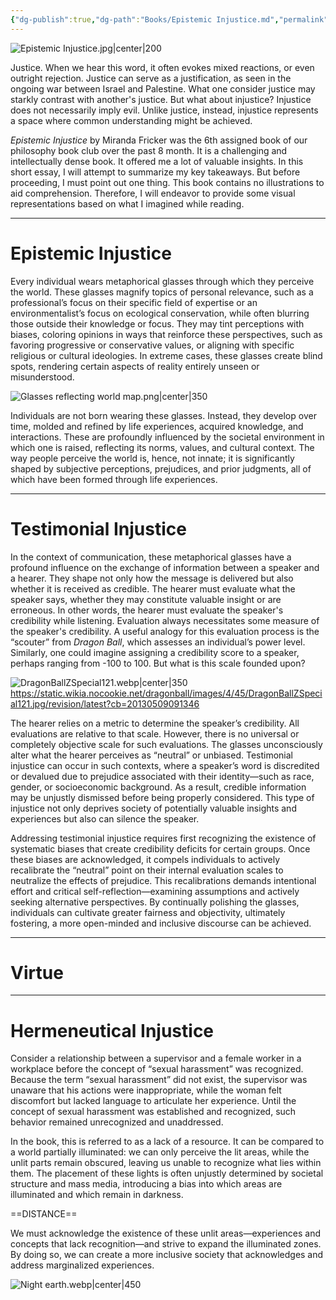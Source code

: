 ```yaml
---
{"dg-publish":true,"dg-path":"Books/Epistemic Injustice.md","permalink":"/books/epistemic-injustice/","tags":["type/book"],"created":"2024-11-24T10:37:18.451+01:00","updated":"2024-12-15T16:38:56.273+01:00"}
---
```



![Epistemic Injustice.jpg|center|200](/img/user/5_Books/Bookcovers/Epistemic%20Injustice.jpg)

Justice. When we hear this word, it often evokes mixed reactions, or even outright rejection. Justice can serve as a justification, as seen in the ongoing war between Israel and Palestine. What one consider justice may starkly contrast with another's justice. But what about injustice? Injustice does not necessarily imply evil. Unlike justice, instead, injustice represents a space where common understanding might be achieved. 

*Epistemic Injustice* by Miranda Fricker was the 6th assigned book of our philosophy book club over the past 8 month. It is a challenging and intellectually dense book. It offered me a lot of valuable insights. In this short essay, I will attempt to summarize my key takeaways. But before proceeding, I must point out one thing. This book contains no illustrations to aid comprehension. Therefore, I will endeavor to provide some visual representations based on what I imagined while reading. 

- - - 
# Epistemic Injustice

Every individual wears metaphorical glasses through which they perceive the world. These glasses magnify topics of personal relevance, such as a professional’s focus on their specific field of expertise or an environmentalist’s focus on ecological conservation, while often blurring those outside their knowledge or focus. They may tint perceptions with biases, coloring opinions in ways that reinforce these perspectives, such as favoring progressive or conservative values, or aligning with specific religious or cultural ideologies. In extreme cases, these glasses create blind spots, rendering certain aspects of reality entirely unseen or misunderstood.

![Glasses reflecting world map.png|center|350](/img/user/Development/Digital%20Garden%20Development/_media/Glasses%20reflecting%20world%20map.png)

Individuals are not born wearing these glasses. Instead, they develop over time, molded and refined by life experiences, acquired knowledge, and interactions. These are profoundly influenced by the societal environment in which one is raised, reflecting its norms, values, and cultural context. The way people perceive the world is, hence, not innate; it is significantly shaped by subjective perceptions, prejudices, and prior judgments, all of which have been formed through life experiences.


- - - 
# Testimonial Injustice

In the context of communication, these metaphorical glasses have a profound influence on the exchange of information between a speaker and a hearer. They shape not only how the message is delivered but also whether it is received as credible. The hearer must evaluate what the speaker says, whether they may constitute valuable insight or are erroneous. In other words, the hearer must evaluate the speaker's credibility while listening. Evaluation always necessitates some measure of the speaker's credibility. A useful analogy for this evaluation process is the “scouter” from *Dragon Ball*, which assesses an individual’s power level. Similarly, one could imagine assigning a credibility score to a speaker, perhaps ranging from -100 to 100. But what is this scale founded upon? 

![DragonBallZSpecial121.webp|center|350](/img/user/5_Books/_media/DragonBallZSpecial121.webp)
https://static.wikia.nocookie.net/dragonball/images/4/45/DragonBallZSpecial121.jpg/revision/latest?cb=20130509091346

The hearer relies on a metric to determine the speaker’s credibility. All evaluations are relative to that scale. However, there is no universal or completely objective scale for such evaluations. The glasses unconsciously alter what the hearer perceives as “neutral” or unbiased. Testimonial injustice can occur in such contexts, where a speaker’s word is discredited or devalued due to prejudice associated with their identity—such as race, gender, or socioeconomic background. As a result, credible information may be unjustly dismissed before being properly considered. This type of injustice not only deprives society of potentially valuable insights and experiences but also can silence the speaker.

Addressing testimonial injustice requires first recognizing the existence of systematic biases that create credibility deficits for certain groups. Once these biases are acknowledged, it compels individuals to actively recalibrate the “neutral” point on their internal evaluation scales to neutralize the effects of prejudice. This recalibrations demands intentional effort and critical self-reflection—examining assumptions and actively seeking alternative perspectives. By continually polishing the glasses, individuals can cultivate greater fairness and objectivity, ultimately fostering, a more open-minded and inclusive discourse can be achieved.


- - - 
# Virtue






- - - 
# Hermeneutical Injustice

Consider a relationship between a supervisor and a female worker in a workplace before the concept of “sexual harassment” was recognized. Because the term “sexual harassment” did not exist, the supervisor was unaware that his actions were inappropriate, while the woman felt discomfort but lacked language to articulate her experience. Until the concept of sexual harassment was established and recognized, such behavior remained unrecognized and unaddressed. 

In the book, this is referred to as a lack of a resource. It can be compared to a world partially illuminated: we can only perceive the lit areas, while the unlit parts remain obscured, leaving us unable to recognize what lies within them. The placement of these lights is often unjustly determined by societal structure and mass media, introducing a bias into which areas are illuminated and which remain in darkness. 

==DISTANCE==

We must acknowledge the existence of these unlit areas—experiences and concepts that lack recognition—and strive to expand the illuminated zones. By doing so, we can create a more inclusive society that acknowledges and address marginalized experiences. 


![Night earth.webp|center|450](/img/user/5_Books/_media/Night%20earth.webp)